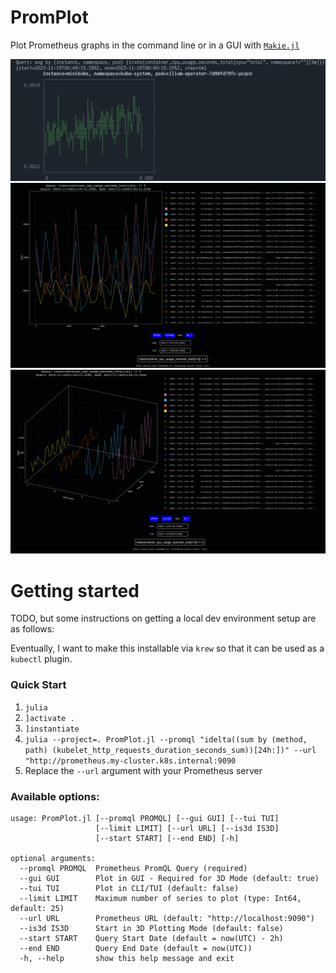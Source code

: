# PromPlot
Plot Prometheus graphs in the command line or in a GUI with [`Makie.jl`](https://github.com/MakieOrg/Makie.jl)

![Example PromPlot 2D CLI Plot](./docs/promplot_example_cli.png)
![Example PromPlot 2D Graphing Display](./docs/promplot_example_2d.png)
![Example PromPlot 3D Graphing Display](./docs/promplot_example_3d.png)

# Getting started
TODO, but some instructions on getting a local dev environment setup are as follows:

Eventually, I want to make this installable via `krew` so that it can be used as a `kubectl` plugin.

### Quick Start
1. `julia`
2. `]activate .`
3. `]instantiate`
4. `julia --project=. PromPlot.jl --promql "idelta((sum by (method, path) (kubelet_http_requests_duration_seconds_sum))[24h:])" --url "http://prometheus.my-cluster.k8s.internal:9090`
5. Replace the `--url` argument with your Prometheus server

### Available options:
```
usage: PromPlot.jl [--promql PROMQL] [--gui GUI] [--tui TUI]
                   [--limit LIMIT] [--url URL] [--is3d IS3D]
                   [--start START] [--end END] [-h]

optional arguments:
  --promql PROMQL  Prometheus PromQL Query (required)
  --gui GUI        Plot in GUI - Required for 3D Mode (default: true)
  --tui TUI        Plot in CLI/TUI (default: false)
  --limit LIMIT    Maximum number of series to plot (type: Int64, default: 25)
  --url URL        Prometheus URL (default: "http://localhost:9090")
  --is3d IS3D      Start in 3D Plotting Mode (default: false)
  --start START    Query Start Date (default = now(UTC) - 2h)
  --end END        Query End Date (default = now(UTC))
  -h, --help       show this help message and exit
```